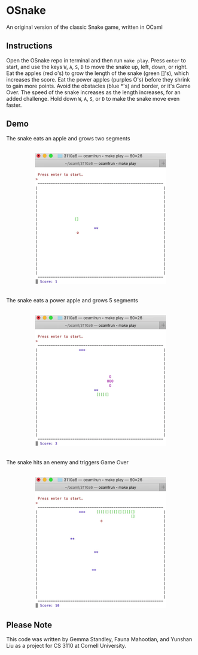# OSnake

An original version of the classic Snake game, written in OCaml

## Instructions

Open the OSnake repo in terminal and then run `make play`. Press `enter` to start, and use the keys `W`, `A`, `S`, `D` to move the snake up, left, down, or right. Eat the apples (red o's) to grow the length of the snake (green []'s), which increases the score. Eat the power apples (purples O's) before they shrink to gain more points. Avoid the obstacles (blue \*'s) and border, or it's Game Over. The speed of the snake increases as the length increases, for an added challenge. Hold down `W`, `A`, `S`, or `D` to make the snake move even faster.

## Demo

The snake eats an apple and grows two segments
<br>
<br>

<p align="center">
  <img width="350" height="350" src="img/snake_apple.gif">
</p>
<br>
The snake eats a power apple and grows 5 segments
<br>
<br>
<p align="center">
  <img width="350" height="350" src="img/snake_power_apple.gif">
</p>
<br>
The snake hits an enemy and triggers Game Over
<br>
<br>
<p align="center">
  <img width="350" height="350" src="img/snake_death.gif">
</p>

## Please Note

This code was written by Gemma Standley, Fauna Mahootian, and Yunshan Liu as a project for CS 3110 at Cornell University.
